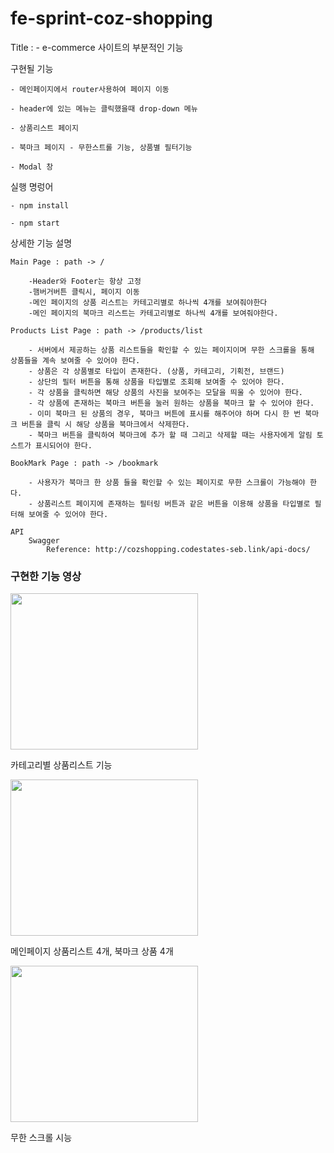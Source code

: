 # fe-sprint-coz-shopping
Title : 
    - e-commerce 사이트의 부분적인 기능

구현될 기능 
    
    - 메인페이지에서 router사용하여 페이지 이동
    
    - header에 있는 메뉴는 클릭했을때 drop-down 메뉴
    
    - 상품리스트 페이지 
    
    - 북마크 페이지 - 무한스트롤 기능, 상품별 필터기능 

    - Modal 창

실행 명렁어

    - npm install 

    - npm start

상세한 기능 설명

    Main Page : path -> /
    
        -Header와 Footer는 항상 고정
        -햄버거버튼 클릭시, 페이지 이동
        -메인 페이지의 상품 리스트는 카테고리별로 하나씩 4개를 보여줘야한다
        -메인 페이지의 북마크 리스트는 카테고리별로 하나씩 4개를 보여줘야한다.

    Products List Page : path -> /products/list
    
        - 서버에서 제공하는 상품 리스트들을 확인할 수 있는 페이지이며 무한 스크롤을 통해 상품들을 계속 보여줄 수 있어야 한다.
        - 상품은 각 상품별로 타입이 존재한다. (상품, 카테고리, 기획전, 브랜드)
        - 상단의 필터 버튼을 통해 상품을 타입별로 조회해 보여줄 수 있어야 한다.
        - 각 상품을 클릭하면 해당 상품의 사진을 보여주는 모달을 띄울 수 있어야 한다.
        - 각 상품에 존재하는 북마크 버튼을 눌러 원하는 상품을 북마크 할 수 있어야 한다.
        - 이미 북마크 된 상품의 경우, 북마크 버튼에 표시를 해주어야 하며 다시 한 번 북마크 버튼을 클릭 시 해당 상품을 북마크에서 삭제한다.
        - 북마크 버튼을 클릭하여 북마크에 추가 할 때 그리고 삭제할 때는 사용자에게 알림 토스트가 표시되어야 한다.

    BookMark Page : path -> /bookmark

        - 사용자가 북마크 한 상품 들을 확인할 수 있는 페이지로 무한 스크롤이 가능해야 한다.
        - 상품리스트 페이지에 존재하는 필터링 버튼과 같은 버튼을 이용해 상품을 타입별로 필터해 보여줄 수 있어야 한다.

    API 
        Swagger
            Reference: http://cozshopping.codestates-seb.link/api-docs/ 

<h3>구현한 기능 영상</h3>

<img src="https://user-images.githubusercontent.com/61155854/255394712-dc498c51-9cd1-4d8a-9e8d-8f2dae692caf.gif"  width="300" height="250">
<p>카테고리별 상품리스트 기능</p>
<img src="https://user-images.githubusercontent.com/61155854/255394962-ebf08c0f-f424-44a0-9b39-0015bc2c8dc5.png" width="300" height="250">
<p>메인페이지 상품리스트 4개, 북마크 상품 4개</p>

<img src="https://user-images.githubusercontent.com/61155854/255395410-1a21f08a-afbb-4fe1-931b-866360e7d7be.gif" width="300" height="250">
<p>무한 스크롤 시능</p>






